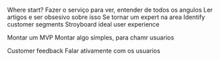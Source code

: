 Where start?
Fazer o serviço para ver, entender de todos os angulos
Ler artigos e ser obsesivo sobre isso
Se tornar um expert na area
Identify customer segments
Stroyboard ideal user experience

Montar um MVP
Montar algo simples, para chamr usuarios

Customer feedback
Falar ativamente com os usuarios